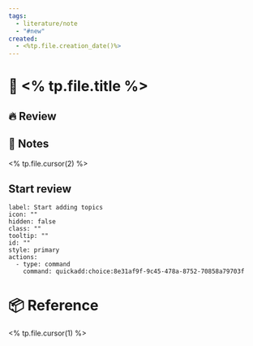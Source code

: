 ```yaml
---
tags:
  - literature/note
  - "#new"
created:
  - <%tp.file.creation_date()%>
---
```

# 📕 <% tp.file.title %>

## 🔥 Review

## 🧾 Notes
<% tp.file.cursor(2) %>

## Start review
```meta-bind-button
label: Start adding topics
icon: ""
hidden: false
class: ""
tooltip: ""
id: ""
style: primary
actions:
  - type: command
    command: quickadd:choice:8e31af9f-9c45-478a-8752-70858a79703f

```

#  📦 Reference
<% tp.file.cursor(1) %>
